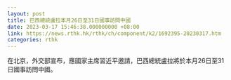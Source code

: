 ```yaml
---
layout: post
title: 巴西總統盧拉本月26日至31日國事訪問中國
date: 2023-03-17 15:46:38.000000000 +08:00
link: https://news.rthk.hk/rthk/ch/component/k2/1692395-20230317.htm
categories: rthk
---
```


在北京，外交部宣布，應國家主席習近平邀請，巴西總統盧拉將於本月26日至31日國事訪問中國。
